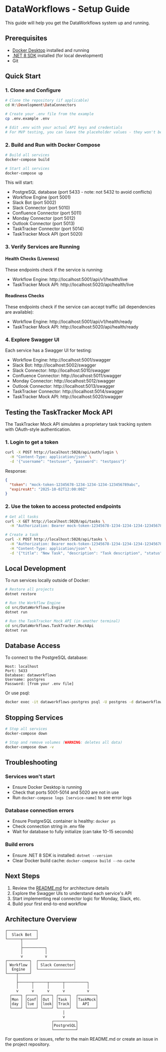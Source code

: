 # DataWorkflows - Setup Guide

This guide will help you get the DataWorkflows system up and running.

## Prerequisites

- [Docker Desktop](https://www.docker.com/products/docker-desktop) installed and running
- [.NET 8 SDK](https://dotnet.microsoft.com/download/dotnet/8.0) installed (for local development)
- Git

## Quick Start

### 1. Clone and Configure

```bash
# Clone the repository (if applicable)
cd H:\Development\DataConnectors

# Create your .env file from the example
cp .env.example .env

# Edit .env with your actual API keys and credentials
# For MVP testing, you can leave the placeholder values - they won't be used yet
```

### 2. Build and Run with Docker Compose

```bash
# Build all services
docker-compose build

# Start all services
docker-compose up
```

This will start:
- PostgreSQL database (port 5433 - note: not 5432 to avoid conflicts)
- Workflow Engine (port 5001)
- Slack Bot (port 5002)
- Slack Connector (port 5010)
- Confluence Connector (port 5011)
- Monday Connector (port 5012)
- Outlook Connector (port 5013)
- TaskTracker Connector (port 5014)
- TaskTracker Mock API (port 5020)

### 3. Verify Services are Running

#### Health Checks (Liveness)
These endpoints check if the service is running:

- Workflow Engine: http://localhost:5001/api/v1/health/live
- TaskTracker Mock API: http://localhost:5020/api/health/live

#### Readiness Checks
These endpoints check if the service can accept traffic (all dependencies are available):

- Workflow Engine: http://localhost:5001/api/v1/health/ready
- TaskTracker Mock API: http://localhost:5020/api/health/ready

### 4. Explore Swagger UI

Each service has a Swagger UI for testing:

- Workflow Engine: http://localhost:5001/swagger
- Slack Bot: http://localhost:5002/swagger
- Slack Connector: http://localhost:5010/swagger
- Confluence Connector: http://localhost:5011/swagger
- Monday Connector: http://localhost:5012/swagger
- Outlook Connector: http://localhost:5013/swagger
- TaskTracker Connector: http://localhost:5014/swagger
- TaskTracker Mock API: http://localhost:5020/swagger

## Testing the TaskTracker Mock API

The TaskTracker Mock API simulates a proprietary task tracking system with OAuth-style authentication.

### 1. Login to get a token

```bash
curl -X POST http://localhost:5020/api/auth/login \
  -H "Content-Type: application/json" \
  -d '{"username": "testuser", "password": "testpass"}'
```

Response:
```json
{
  "token": "mock-token-12345678-1234-1234-1234-123456789abc",
  "expiresAt": "2025-10-02T12:00:00Z"
}
```

### 2. Use the token to access protected endpoints

```bash
# Get all tasks
curl -X GET http://localhost:5020/api/tasks \
  -H "Authorization: Bearer mock-token-12345678-1234-1234-1234-123456789abc"

# Create a task
curl -X POST http://localhost:5020/api/tasks \
  -H "Authorization: Bearer mock-token-12345678-1234-1234-1234-123456789abc" \
  -H "Content-Type: application/json" \
  -d '{"title": "New Task", "description": "Task description", "status": "New"}'
```

## Local Development

To run services locally outside of Docker:

```bash
# Restore all projects
dotnet restore

# Run the Workflow Engine
cd src/DataWorkflows.Engine
dotnet run

# Run the TaskTracker Mock API (in another terminal)
cd src/DataWorkflows.TaskTracker.MockApi
dotnet run
```

## Database Access

To connect to the PostgreSQL database:

```
Host: localhost
Port: 5433
Database: dataworkflows
Username: postgres
Password: [from your .env file]
```

Or use psql:
```bash
docker exec -it dataworkflows-postgres psql -U postgres -d dataworkflows
```

## Stopping Services

```bash
# Stop all services
docker-compose down

# Stop and remove volumes (WARNING: deletes all data)
docker-compose down -v
```

## Troubleshooting

### Services won't start
- Ensure Docker Desktop is running
- Check that ports 5001-5014 and 5020 are not in use
- Run `docker-compose logs [service-name]` to see error logs

### Database connection errors
- Ensure PostgreSQL container is healthy: `docker ps`
- Check connection string in .env file
- Wait for database to fully initialize (can take 10-15 seconds)

### Build errors
- Ensure .NET 8 SDK is installed: `dotnet --version`
- Clear Docker build cache: `docker-compose build --no-cache`

## Next Steps

1. Review the [README.md](./README.md) for architecture details
2. Explore the Swagger UIs to understand each service's API
3. Start implementing real connector logic for Monday, Slack, etc.
4. Build your first end-to-end workflow

## Architecture Overview

```
┌─────────────┐
│  Slack Bot  │
└──────┬──────┘
       │
       ├──────────┐
       │          │
       v          v
┌──────────┐  ┌────────────────┐
│ Workflow │  │ Slack Connector│
│  Engine  │  └────────────────┘
└────┬─────┘
     │
     ├──────┬──────┬──────┬──────────┐
     │      │      │      │          │
     v      v      v      v          v
  ┌────┐ ┌────┐ ┌────┐ ┌─────┐  ┌────────┐
  │Mon │ │Conf│ │Out │ │Task │  │TaskMock│
  │day │ │lue │ │look│ │Track│  │  API   │
  └────┘ └────┘ └────┘ └─────┘  └────────┘
                          │
                          v
                     ┌──────────┐
                     │PostgreSQL│
                     └──────────┘
```

For questions or issues, refer to the main README.md or create an issue in the project repository.

